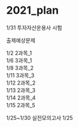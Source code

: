 # 2021_plan

1/31 투자자산운용사 시험<br>

출제예상문제<br>

1/2 2과목_1<br>
1/6 3과목_1<br>
1/8 3과목_2<br>
1/11 3과목_3<br>
1/12 2과목_2<br>
1/13 2과목_3<br>
1/14 2과목_4<br>
1/15 2과목_5<br>

1/25~1/30 실전모의고사
1/25 
